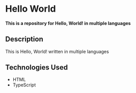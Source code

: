 # Hello World
#### This is a repository for Hello, World! in multiple languages

## Description
This is  Hello, World! written in multiple languages

## Technologies Used
* HTML
* TypeScript


